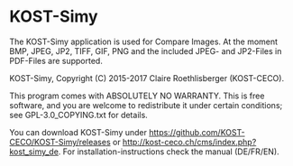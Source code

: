 KOST-Simy
=========

The KOST-Simy application is used for Compare Images. At the moment BMP, JPEG, JP2, TIFF, GIF, PNG and the included JPEG- and JP2-Files in PDF-Files are supported. 

KOST-Simy, Copyright (C) 2015-2017 Claire Roethlisberger (KOST-CECO).

This program comes with ABSOLUTELY NO WARRANTY.
This is free software, and you are welcome to redistribute it under 
certain conditions; see GPL-3.0_COPYING.txt for details.

You can download KOST-Simy under https://github.com/KOST-CECO/KOST-Simy/releases or http://kost-ceco.ch/cms/index.php?kost_simy_de. 
For installation-instructions check the manual (DE/FR/EN).
